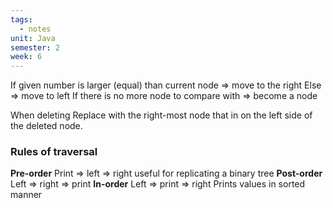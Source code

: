```yaml
---
tags:
  - notes
unit: Java
semester: 2
week: 6
---
```

If given number is larger (equal) than current node => move to the right
	Else => move to left
If there is no more node to compare with => become a node

When deleting
	Replace with the right-most node that in on the left side of the deleted node.

### Rules of traversal
**Pre-order** Print => left => right
	useful for replicating a binary tree
**Post-order** Left => right => print
**In-order** Left => print => right
	Prints values in sorted manner
